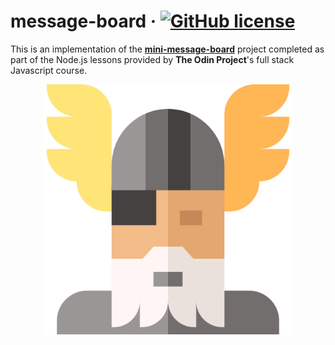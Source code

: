 # message-board &middot; [![GitHub license](https://img.shields.io/badge/license-MIT-red.svg)](https://github.com/atifcppprogrammer/message-board/blob/master/LICENSE)
This is an implementation of the <b><a href = "https://www.theodinproject.com/courses/nodejs/lessons/mini-message-board">mini-message-board</a></b>
project completed as part of the Node.js lessons provided by <b>The Odin Project</b>'s full stack Javascript course.
<p align = "center"> <img src = "odin.png" width = "400" height = "400"> </p>
